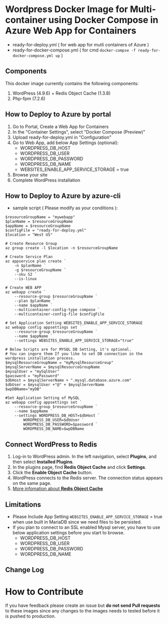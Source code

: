 # Wordpress Docker Image for Multi-container using Docker Compose in Azure Web App for Containers

* ready-for-deploy.yml ( for web app for mutli containers of Azure )
* ready-for-docker-compose.yml ( for cmd ```docker-compse -f ready-for-docker-compose.yml up``` )

## Components
This docker image currently contains the following components:

1. WordPress (4.9.6) + Redis Object Cache (1.3.8)
2. Php-fpm (7.2.6)

## How to Deploy to Azure by portal 
1. Go to Portal, Create a Web App for Containers
2. In the "Container Settings", select "Docker Compose (Preview)"
3. Upload ready-for-deploy.yml in "Configuration"
4. Go to Web App, add below App Settings (optional):
    * WORDPRESS_DB_HOST
    * WORDPRESS_DB_USER
    * WORDPRESS_DB_PASSWORD
    * WORDPRESS_DB_NAME
    * WEBSITES_ENABLE_APP_SERVICE_STORAGE = true
5. Browse your site
6. Complete WordPress installation  

## How to Deploy to Azure by azure-cli
- sample script ( Please modify as your conditions ):
```
$resourceGroupName = "mywebapp"
$planName = $resourceGroupName
$appName = $resourceGroupName
$configFile = "ready-for-deploy.yml"
$location = "West US"

# Create Resource Group
az group create -l $location -n $resourceGroupName

# Create Service Plan
az appservice plan create `
    -n $planName `
    -g $resourceGroupName ` 
    --sku S2 `
    --is-linux 

# Create WEB APP
az webapp create `
    --resource-group $resourceGroupName `
    --plan $planName `
    --name $appName `
    --multicontainer-config-type compose `
    --multicontainer-config-file $configFile 

# Set Application Setting WEBSITES_ENABLE_APP_SERVICE_STORAGE
az webapp config appsettings set `
    --resource-group $resourceGroupName `
    --name $appName `
    --settings WEBSITES_ENABLE_APP_SERVICE_STORAGE="true" 

# Below Scripts are for MYSQL DB Setting, it's optional. 
# You can ingore them If you like to set DB connection in the wordpress installation process.
$mysqlResourceGroupName = "myMysqlResourceGroup"
$mysqlServerName = $mysqlResourceGroupName
$mysqlUser = "mySqlUser"
$password = "myPassword"
$dbHost = $mysqlServerName + ".mysql.database.azure.com"
$dbUser = $mysqlUser +"@" + $mysqlServerName
$wpDBName="myDB"

#Set Application Setting of MySQL
az webapp config appsettings set `
    --resource-group $resourceGroupName `
    --name $appName `
    --settings WORDPRESS_DB_HOST=$dbHost `
        WORDPRESS_DB_USER=$dbUser `
        WORDPRESS_DB_PASSWORD=$password `
        WORDPRESS_DB_NAME=$wpDBName
``` 

## Connect WordPress to Redis
1. Log-in to WordPress admin. In the left navigation, select **Plugins**, and then select **Installed Plugins**.
2. In the plugins page, find **Redis Object Cache** and click **Settings**.
3. Click the **Enable Object Cache** button.
4. WordPress connects to the Redis server. The connection status appears on the same page.
5. [More infomation about **Redis Object Cache**](https://wordpress.org/plugins/redis-cache)

## Limitations
- Please Include  App Setting ```WEBSITES_ENABLE_APP_SERVICE_STORAGE``` = true  when use built in MariaDB since we need files to be persisted.
- If you plan to connect to an SSL enabled Mysql server, you have to use below application settings before you start to browse.
    * WORDPRESS_DB_HOST
    * WORDPRESS_DB_USER
    * WORDPRESS_DB_PASSWORD
    * WORDPRESS_DB_NAME

## Change Log

# How to Contribute
If you have feedback please create an issue but **do not send Pull requests** to these images since any changes to the images needs to tested before it is pushed to production. 
